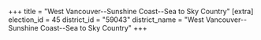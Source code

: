 +++
title = "West Vancouver--Sunshine Coast--Sea to Sky Country"
[extra]
election_id = 45
district_id = "59043"
district_name = "West Vancouver--Sunshine Coast--Sea to Sky Country"
+++
